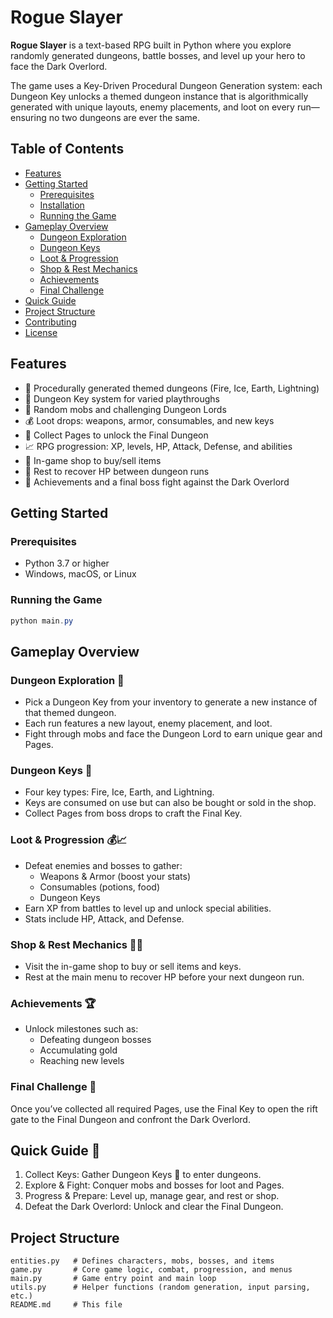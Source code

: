# Rogue Slayer

**Rogue Slayer** is a text-based RPG built in Python where you explore randomly generated dungeons, battle bosses, and level up your hero to face the Dark Overlord.

The game uses a Key-Driven Procedural Dungeon Generation system: each Dungeon Key unlocks a themed dungeon instance that is algorithmically generated with unique layouts, enemy placements, and loot on every run—ensuring no two dungeons are ever the same.

## Table of Contents
- [Features](#features)
- [Getting Started](#getting-started)
  - [Prerequisites](#prerequisites)
  - [Installation](#installation)
  - [Running the Game](#running-the-game)
- [Gameplay Overview](#gameplay-overview)
  - [Dungeon Exploration](#dungeon-exploration)
  - [Dungeon Keys](#dungeon-keys)
  - [Loot & Progression](#loot--progression)
  - [Shop & Rest Mechanics](#shop--rest-mechanics)
  - [Achievements](#achievements)
  - [Final Challenge](#final-challenge)
- [Quick Guide](#quick-guide)
- [Project Structure](#project-structure)
- [Contributing](#contributing)
- [License](#license)

## Features
- 🏰 Procedurally generated themed dungeons (Fire, Ice, Earth, Lightning)
- 🔑 Dungeon Key system for varied playthroughs
- 👾 Random mobs and challenging Dungeon Lords
- 💰 Loot drops: weapons, armor, consumables, and new keys
- 📄 Collect Pages to unlock the Final Dungeon
- 📈 RPG progression: XP, levels, HP, Attack, Defense, and abilities
- 🛒 In-game shop to buy/sell items
- 🛌 Rest to recover HP between dungeon runs
- 🌟 Achievements and a final boss fight against the Dark Overlord

## Getting Started

### Prerequisites
- Python 3.7 or higher
- Windows, macOS, or Linux

### Running the Game
```powershell
python main.py
```

## Gameplay Overview

### Dungeon Exploration 🏰
- Pick a Dungeon Key from your inventory to generate a new instance of that themed dungeon.
- Each run features a new layout, enemy placement, and loot.
- Fight through mobs and face the Dungeon Lord to earn unique gear and Pages.

### Dungeon Keys 🔑
- Four key types: Fire, Ice, Earth, and Lightning.
- Keys are consumed on use but can also be bought or sold in the shop.
- Collect Pages from boss drops to craft the Final Key.

### Loot & Progression 💰📈
- Defeat enemies and bosses to gather:
  - Weapons & Armor (boost your stats)
  - Consumables (potions, food)
  - Dungeon Keys
- Earn XP from battles to level up and unlock special abilities.
- Stats include HP, Attack, and Defense.

### Shop & Rest Mechanics 🛒🛌
- Visit the in-game shop to buy or sell items and keys.
- Rest at the main menu to recover HP before your next dungeon run.

### Achievements 🏆
- Unlock milestones such as:
  - Defeating dungeon bosses
  - Accumulating gold
  - Reaching new levels

### Final Challenge 🌟
Once you’ve collected all required Pages, use the Final Key to open the rift gate to the Final Dungeon and confront the Dark Overlord.

## Quick Guide 📜
1. Collect Keys: Gather Dungeon Keys 🔑 to enter dungeons.
2. Explore & Fight: Conquer mobs and bosses for loot and Pages.
3. Progress & Prepare: Level up, manage gear, and rest or shop.
4. Defeat the Dark Overlord: Unlock and clear the Final Dungeon.

## Project Structure
```
entities.py   # Defines characters, mobs, bosses, and items
game.py       # Core game logic, combat, progression, and menus
main.py       # Game entry point and main loop
utils.py      # Helper functions (random generation, input parsing, etc.)
README.md     # This file
```

